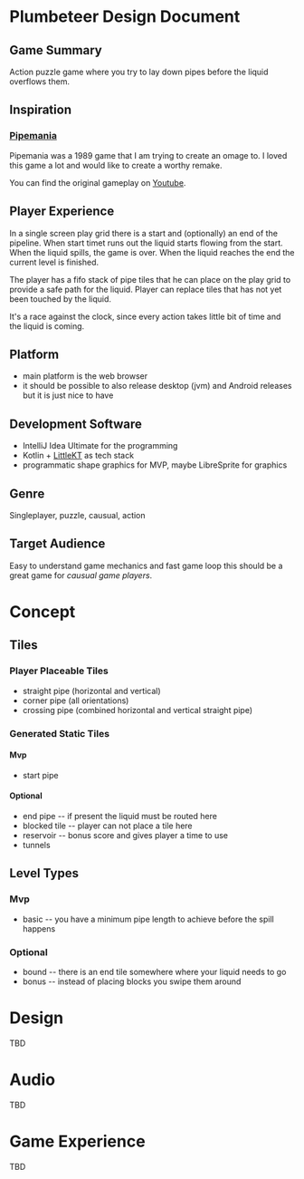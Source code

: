 # Plumbeteer Design Document

## Game Summary

Action puzzle game where you try to lay down pipes before the liquid overflows them.

## Inspiration

### [Pipemania](https://en.wikipedia.org/wiki/Pipe_Mania)

Pipemania was a 1989 game that I am trying to create an omage to. I loved this game a lot and would like to create a worthy remake.

You can find the original gameplay on [Youtube](https://www.youtube.com/watch?v=wUCKC_-8rnM).

## Player Experience

In a single screen play grid there is a start and (optionally) an end of the pipeline. When start timet runs out the liquid starts flowing from the start. When the liquid spills, the game is over. When the liquid reaches the end the current level is finished.

The player has a fifo stack of pipe tiles that he can place on the play grid to provide a safe path for the liquid. Player can replace tiles that has not yet been touched by the liquid.

It's a race against the clock, since every action takes little bit of time and the liquid is coming.

## Platform

- main platform is the web browser
- it should be possible to also release desktop (jvm) and Android releases but it is just nice to have

## Development Software

- IntelliJ Idea Ultimate for the programming
- Kotlin + [LittleKT](https://github.com/littlektframework/littlekt) as tech stack
- programmatic shape graphics for MVP, maybe LibreSprite for graphics

## Genre

Singleplayer, puzzle, causual, action

## Target Audience

Easy to understand game mechanics and fast game loop this should be a great game for *causual game players*.


# Concept

## Tiles

### Player Placeable Tiles

- straight pipe (horizontal and vertical)
- corner pipe (all orientations)
- crossing pipe (combined horizontal and vertical straight pipe)

### Generated Static Tiles

#### Mvp

- start pipe 

#### Optional

- end pipe -- if present the liquid must be routed here
- blocked tile -- player can not place a tile here
- reservoir -- bonus score and gives player a time to use
- tunnels

## Level Types

### Mvp

- basic -- you have a minimum pipe length to achieve before the spill happens

### Optional

- bound -- there is an end tile somewhere where your liquid needs to go
- bonus -- instead of placing blocks you swipe them around

# Design

TBD

# Audio

TBD

# Game Experience

TBD
